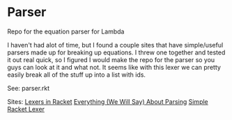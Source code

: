 # Parser
Repo for the equation parser for Lambda

I haven't had alot of time, but I found a couple sites that have simple/useful parsers made up for breaking up equations. I threw one together and tested it out real quick, so I figured I would make the repo for the parser so you guys can look at it and what not. It seems like with this lexer we can pretty easily break all of the stuff up into a list with ids.

See: parser.rkt

Sites:
[Lexers in Racket][1]
[Everything (We Will Say) About Parsing][2]
[Simple Racket Lexer][3]


[1]: http://matt.might.net/articles/lexers-in-racket/
[2]: https://cs.brown.edu/courses/cs173/2012/book/Everything__We_Will_Say__About_Parsing.html
[3]: https://gist.github.com/danking/1068185

